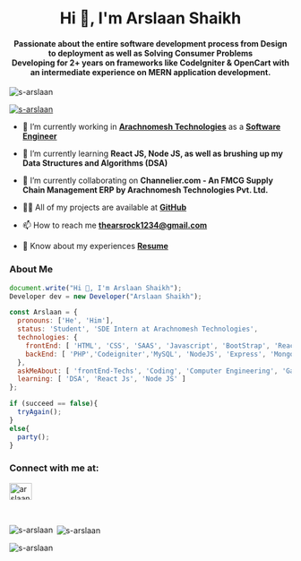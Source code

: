 <h1 align="center">Hi 👋, I'm Arslaan Shaikh</h1>

<h4 align="center">Passionate about the entire software development process from Design to deployment as well as Solving Consumer Problems <br>Developing for 2+ years on frameworks like CodeIgniter & OpenCart with an intermediate experience on MERN application development.</h4>

<p align="left"> <img src="https://komarev.com/ghpvc/?username=s-arslaan&label=Profile%20views&color=0e75b6&style=flat" alt="s-arslaan" /> </p>

<p align="left"> <a href="https://github.com/ryo-ma/github-profile-trophy"><img src="https://github-profile-trophy.vercel.app/?username=s-arslaan&theme=darkhub" alt="s-arslaan" /></a> </p>

-   🔭 I’m currently working in **[Arachnomesh Technologies](https://www.linkedin.com/company/arachnomesh/mycompany/)** as a **[Software Engineer](https://www.linkedin.com/in/arslaan-shaikh-9659a6192/)**

-   🌱 I’m currently learning **React JS, Node JS, as well as brushing up my Data Structures and Algorithms (DSA)**

-   👯 I’m currently collaborating on **Channelier.com - An FMCG Supply Chain Management ERP by Arachnomesh Technologies Pvt. Ltd.**

-   👨‍💻 All of my projects are available at **[GitHub](https://github.com/s-arslaan)**

-   📫 How to reach me **thearsrock1234@gmail.com**

-   📄 Know about my experiences **[Resume](https://s-arslaan.github.io/arslaan.tech/Arslaan_Shaikh_resume.pdf)**

<h3 align="left">About Me</h3>

```javascript
document.write("Hi 👋, I'm Arslaan Shaikh");
Developer dev = new Developer("Arslaan Shaikh");

const Arslaan = {
  pronouns: ['He', 'Him'],
  status: 'Student', 'SDE Intern at Arachnomesh Technologies',
  technologies: {
    frontEnd: [ 'HTML', 'CSS', 'SAAS', 'Javascript', 'BootStrap', 'React' ],
    backEnd: [ 'PHP','Codeigniter','MySQL', 'NodeJS', 'Express', 'Mongodb' ]
  },
  askMeAbout: [ 'frontEnd-Techs', 'Coding', 'Computer Engineering', 'Gate CSE' ],
  learning: [ 'DSA', 'React Js', 'Node JS' ]
};

if (succeed == false){
  tryAgain();
}
else{
  party();
}
```

<h3 align="left">Connect with me at:</h3>
<p align="left">
<a href="https://www.linkedin.com/in/arslaan-shaikh-9659a6192" target="blank"><img align="center" src="https://raw.githubusercontent.com/rahuldkjain/github-profile-readme-generator/master/src/images/icons/Social/linked-in-alt.svg" alt="arslaan-linkedin" height="30" width="40" /></a>
</p>
<br>
<p><img align="left" src="https://github-readme-stats.vercel.app/api/top-langs?username=s-arslaan&show_icons=true&locale=en&layout=compact" alt="s-arslaan" /></p>

<p>&nbsp;<img align="center" src="https://github-readme-stats.vercel.app/api?username=s-arslaan&show_icons=true&locale=en" alt="s-arslaan" /></p>

<p><img align="center" src="https://github-readme-streak-stats.herokuapp.com/?user=s-arslaan&" alt="s-arslaan" /></p>

<!--
- 🔭 I’m currently working on ...
- 🌱 I’m currently learning ...
- 👯 I’m looking to collaborate on ...
- 🤔 I’m looking for help with ...
- 💬 Ask me about ...
- 📫 How to reach me: ...
- 😄 Pronouns: ...
- ⚡ Fun fact: ...
-->
